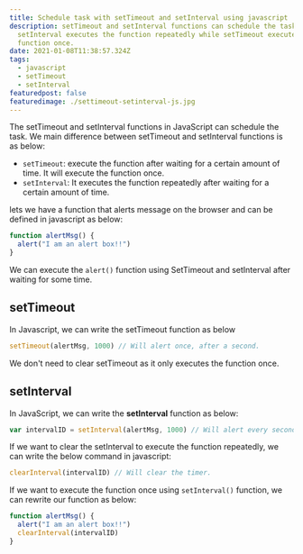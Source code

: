 ```yaml
---
title: Schedule task with setTimeout and setInterval using javascript
description: setTimeout and setInterval functions can schedule the task.
  setInterval executes the function repeatedly while setTimeout execute the
  function once.
date: 2021-01-08T11:38:57.324Z
tags:
  - javascript
  - setTimeout
  - setInterval
featuredpost: false
featuredimage: ./settimeout-setinterval-js.jpg
---
```


The setTimeout and setInterval functions in JavaScript can schedule the task. We main difference between setTimeout and setInterval functions is as below:

- `setTimeout`: execute the function after waiting for a certain amount of time. It will execute the function once.
- `setInterval`: It executes the function repeatedly after waiting for a certain amount of time.

lets we have a function that alerts message on the browser and can be defined in javascript as below:

```javascript
function alertMsg() {
  alert("I am an alert box!!")
}
```

We can execute the `alert()` function using SetTimeout and setInterval after waiting for some time.

## setTimeout

In Javascript, we can write the setTimeout function as below

```javascript
setTimeout(alertMsg, 1000) // Will alert once, after a second.
```

We don't need to clear setTimeout as it only executes the function once.

## setInterval

In JavaScript, we can write the **setInterval** function as below:

```javascript
var intervalID = setInterval(alertMsg, 1000) // Will alert every second.
```

If we want to clear the setInterval to execute the function repeatedly, we can write the below command in javascript:

```javascript
clearInterval(intervalID) // Will clear the timer.
```

If we want to execute the function once using `setInterval()` function, we can rewrite our function as below:

```javascript
function alertMsg() {
  alert("I am an alert box!!")
  clearInterval(intervalID)
}
```
